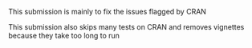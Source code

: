 This submission is mainly to fix the issues flagged by CRAN

This submission also skips many tests on CRAN and removes vignettes
because they take too long to run
